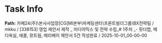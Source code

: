 # Task Info

**Path:** 카페24(주)\본사사업장\[CG]MI본부\마케팅센터\프론트빌더그룹\BX전략팀 / mkku / [338153] 영업 제안서 제작 _ 미디어믹스 및 전략 수립_# 1주차 _- 핏더랩, 메디옥실, 애콜, 뮤트웜, 메리베이 제안서 5건 작성완료 / 2025-10-01_00-00-00

